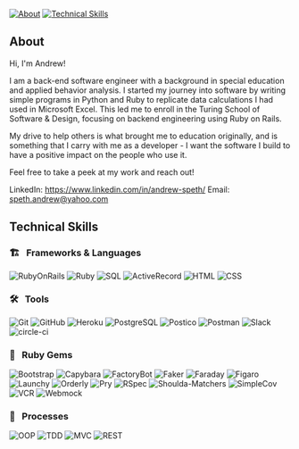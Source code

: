 
[![About][about-badge]](#about)
[![Technical Skills][technical-skills-badge]](#technical-skills)

## About

Hi, I'm Andrew!

I am a back-end software engineer with a background in special education and applied behavior analysis. I started my journey into software by writing simple programs in Python and Ruby to replicate data calculations I had used in Microsoft Excel. This led me to enroll in the Turing School of Software & Design, focusing on backend engineering using Ruby on Rails.

My drive to help others is what brought me to education originally, and is something that I carry with me as a developer - I want the software I build to have a positive impact on the people who use it.

Feel free to take a peek at my work and reach out!

LinkedIn: https://www.linkedin.com/in/andrew-speth/
Email: speth.andrew@yahoo.com

## Technical Skills

### 🏗 &nbsp; Frameworks & Languages
![RubyOnRails][rails-badge]
![Ruby][ruby-badge]
![SQL][sql-badge]
![ActiveRecord][active-record-badge]
![HTML][html-badge]
![CSS][css-badge]

### 🛠 &nbsp; Tools

![Git][git-badge]
![GitHub][github-badge]
![Heroku][heroku-badge]
![PostgreSQL][postgresql-badge]
![Postico][postico-badge]
![Postman][postman-badge]
![Slack][slack-badge]
![circle-ci][circle-ci-badge]


### 💎 &nbsp; Ruby Gems
![Bootstrap][bootstrap-badge]
![Capybara][capybara-badge]
![FactoryBot][factorybot-badge]
![Faker][faker-badge]
![Faraday][faraday-badge]
![Figaro][figaro-badge]
![Launchy][launchy-badge]
![Orderly][orderly-badge]
![Pry][pry-badge]
![RSpec][rspec-badge]
![Shoulda-Matchers][shoulda-matchers-badge]
![SimpleCov][simplecov-badge]
![VCR][vcr-badge]
![Webmock][webmock-badge]


### 💬 &nbsp; Processes
![OOP][oop-badge]
![TDD][tdd-badge]
![MVC][mvc-badge]
![REST][rest-badge]

<!-- BADGES & IMAGES -->
[github-stats-image]: https://github-readme-stats.vercel.app/api?username=aspethi&theme=vue&show_icons=true
[top-languages-image]: https://github-readme-stats.vercel.app/api/top-langs/?username=aspeth&layout=compact&theme=vue

[github-follow-badge]: https://img.shields.io/github/followers/aspeth?label=aspeth&style=social
[linkedin-badge]: https://img.shields.io/badge/LinkedIn-Andrew`--Speth-white?style=flat&logo=Linkedin&logoColor=white&color=white&labelColor=0A66C2

[rails-badge]: https://img.shields.io/badge/Ruby%20on%20Rails-f06611.svg?&style=for-the-badge&logo=rubyonrails&logoColor=white

[ruby-badge]: https://img.shields.io/badge/ruby-f06611.svg?&style=for-the-badge&logo=ruby&logoColor=white
[sql-badge]: https://img.shields.io/badge/SQL-f06611.svg?style=for-the-badge&logo=SQL&logoColor=white
[graphql-badge]: https://img.shields.io/badge/-GraphQL-f06611.svg?style=for-the-badge&logo=graphql&logoColor=white
[html-badge]: https://img.shields.io/badge/html5-f06611.svg?&style=for-the-badge&logo=html5&logoColor=white
[css-badge]: https://img.shields.io/badge/css3-f06611.svg?&style=for-the-badge&logo=css3&logoColor=white
[js-badge]: https://img.shields.io/badge/JavaScript-f06611.svg?&style=for-the-badge&logo=javascript&logoColor=white
[active-record-badge]: https://img.shields.io/badge/ActiveRecord-f06611.svg?&style=for-the-badge&logo=rubyonrails&logoColor=white

[atom-badge]: https://img.shields.io/badge/Atom-f06611.svg?&style=for-the-badge&logo=atom&logoColor=white
[git-badge]: https://img.shields.io/badge/git-f06611.svg?&style=for-the-badge&logo=git&logoColor=white
[github-badge]: https://img.shields.io/badge/GitHub-f06611.svg?&style=for-the-badge&logo=github&logoColor=white
[heroku-badge]: https://img.shields.io/badge/Heroku-f06611.svg?&style=for-the-badge&logo=heroku&logoColor=white
[hound-badge]: https://img.shields.io/badge/hound-f06611.svg?&style=for-the-badge&logo=hound&logoColor=white
[postgresql-badge]: https://img.shields.io/badge/PostgreSQL-f06611.svg?&style=for-the-badge&logo=postgresql&logoColor=white
[postico-badge]: https://img.shields.io/badge/postico-f06611.svg?&style=for-the-badge&logo=Postico&logoColor=white
[postman-badge]: https://img.shields.io/badge/Postman-f06611.svg?&style=for-the-badge&logo=postman&logoColor=white
[slack-badge]: https://img.shields.io/badge/Slack-f06611.svg?&style=for-the-badge&logo=slack&logoColor=white
[travis-ci-badge]: https://img.shields.io/badge/travis--ci-f06611.svg?&style=for-the-badge&logo=travis&logoColor=white
[circle-ci-badge]: https://img.shields.io/badge/CircleCI-f06611.svg?&style=for-the-badge&logo=circleci&logoColor=white

[retool-badge]: https://img.shields.io/badge/Retool-f06611.svg?&style=for-the-badge&logo=retool&logoColor=white

[bootstrap-badge]: https://img.shields.io/badge/bootstrap-f06611.svg?&style=for-the-badge&logo=bootstrap&logoColor=white
[capybara-badge]: https://img.shields.io/badge/capybara-f06611.svg?&style=for-the-badge&logo=rubygems&logoColor=white
[factorybot-badge]: https://img.shields.io/badge/factorybot-f06611.svg?&style=for-the-badge&logo=rubygems&logoColor=white
[faker-badge]: https://img.shields.io/badge/faker-f06611.svg?&style=for-the-badge&logo=rubygems&logoColor=white
[faraday-badge]: https://img.shields.io/badge/faraday-f06611.svg?&style=for-the-badge&logo=rubygems&logoColor=white
[figaro-badge]: https://img.shields.io/badge/figaro-f06611.svg?&style=for-the-badge&logo=rubygems&logoColor=white
[launchy-badge]: https://img.shields.io/badge/launchy-f06611.svg?&style=for-the-badge&logo=rubygems&logoColor=white
[orderly-badge]: https://img.shields.io/badge/orderly-f06611.svg?&style=for-the-badge&logo=rubygems&logoColor=white
[pry-badge]: https://img.shields.io/badge/pry-f06611.svg?&style=for-the-badge&logo=rubygems&logoColor=white
[rspec-badge]: https://img.shields.io/badge/rspec-f06611.svg?&style=for-the-badge&logo=rubygems&logoColor=white
[rubocop-badge]: https://img.shields.io/badge/RuboCop-f06611.svg?&style=for-the-badge&logo=rubygems&logoColor=white
[sass-badge]: https://img.shields.io/badge/Sass-f06611.svg?&style=for-the-badge&logo=sass&logoColor=white
[shoulda-matchers-badge]: https://img.shields.io/badge/shoulda--matchers-f06611.svg?&style=for-the-badge&logo=rubygems&logoColor=white
[simplecov-badge]: https://img.shields.io/badge/simplecov-f06611.svg?&style=for-the-badge&logo=rubygems&logoColor=white
[vcr-badge]: https://img.shields.io/badge/vcr-f06611.svg?&style=for-the-badge&logo=rubygems&logoColor=white
[webmock-badge]: https://img.shields.io/badge/webmock-f06611.svg?&style=for-the-badge&logo=rubygems&logoColor=white

[lodash-badge]: https://img.shields.io/badge/Lodash-f06611.svg?&style=for-the-badge&logo=lodash&logoColor=white
[moment-badge]: https://img.shields.io/badge/moment%2Ejs-f06611.svg?&style=for-the-badge&logo=moment&logoColor=white

[oop-badge]: https://img.shields.io/badge/OOP-f06611.svg?&style=for-the-badge&logo=OOP&logoColor=white
[tdd-badge]: https://img.shields.io/badge/TDD-f06611.svg?&style=for-the-badge&logo=TDD&logoColor=white
[mvc-badge]: https://img.shields.io/badge/MVC-f06611.svg?&style=for-the-badge&logo=MVC&logoColor=white
[rest-badge]: https://img.shields.io/badge/REST-f06611.svg?&style=for-the-badge&logo=REST&logoColor=white

[about-badge]: https://img.shields.io/badge/about-f06611.svg?&style=for-the-badge&logo=ABOUT&logoColor=white
[technical-skills-badge]: https://img.shields.io/badge/technical_skills-f06611.svg?&style=for-the-badge&logo=technical-skills&logoColor=white
[projects-badge]: https://img.shields.io/badge/projects-f06611.svg?&style=for-the-badge&logo=projects&logoColor=white
[github-stats-badge]: https://img.shields.io/badge/github_stats-f06611.svg?&style=for-the-badge&logo=githubstats&logoColor=white


